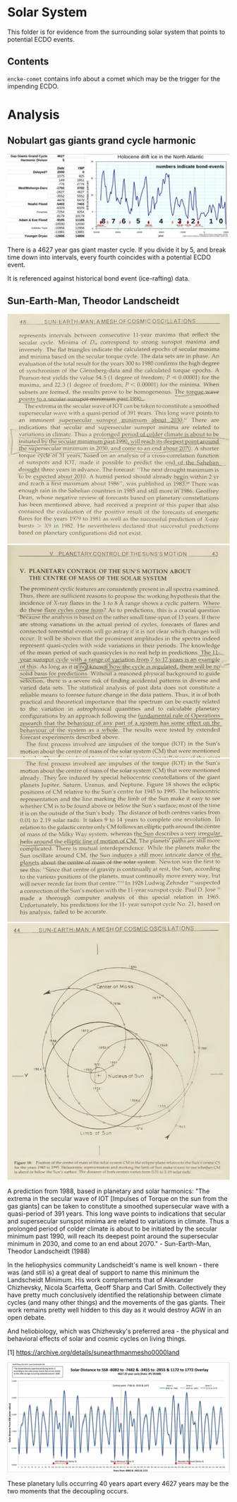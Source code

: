 # Solar System

This folder is for evidence from the surrounding solar system that points to potential ECDO events.

## Contents

`encke-comet` contains info about a comet which may be the trigger for the impending ECDO.

# Analysis

## Nobulart gas giants grand cycle harmonic

![gas giant harmonic](img/gas-giant-harmonic.jpg "gas giant harmonic")

There is a 4627 year gas giant master cycle. If you divide it by 5, and break time down into intervals, every fourth coincides with a potential ECDO event.

It is referenced against historical bond event (ice-rafting) data.

## Sun-Earth-Man, Theodor Landscheidt

![landscheidt](img/landscheidt1.jpg "landscheidt")
![landscheidt](img/landscheidt2.jpg "landscheidt")
![landscheidt](img/landscheidt3.jpg "landscheidt")
![landscheidt](img/landscheidt4.jpg "landscheidt")

A prediction from 1988, based in planetary and solar harmonics: "The extrema in the secular wave of IOT [Impulses of Torque on the sun from the gas giants] can be taken to constitute a smoothed supersecular wave with a quasi-period of 391 years. This long wave points to indications that secular and supersecular sunspot minima are related to variations in climate. Thus a prolonged period of colder climate is about to be initiated by the secular minimum past 1990, will reach its deepest point around the supersecular minimum in 2030, and come to an end about 2070." - Sun-Earth-Man, Theodor Landscheidt (1988)

In the heliophysics community Landscheidt's name is well known - there was (and still is) a great deal of support to name this minimum the Landscheidt Minimum. His work complements that of Alexander Chizhevsky, Nicola Scarfetta, Geoff Sharp and Carl Smith. Collectively they have pretty much conclusively identified the relationship between climate cycles (and many other things) and the movements of the gas giants. Their work remains pretty well hidden to this day as it would destroy AGW in an open debate.

And heliobiology, which was Chizhevsky's preferred area - the physical and behavioral effects of solar and cosmic cycles on living things.

[1] https://archive.org/details/sunearthmanmesho0000land

![solar](img/solar.jpg "solar")

These planetary lulls occurring 40 years apart every 4627 years may be the two moments that the decoupling occurs.
